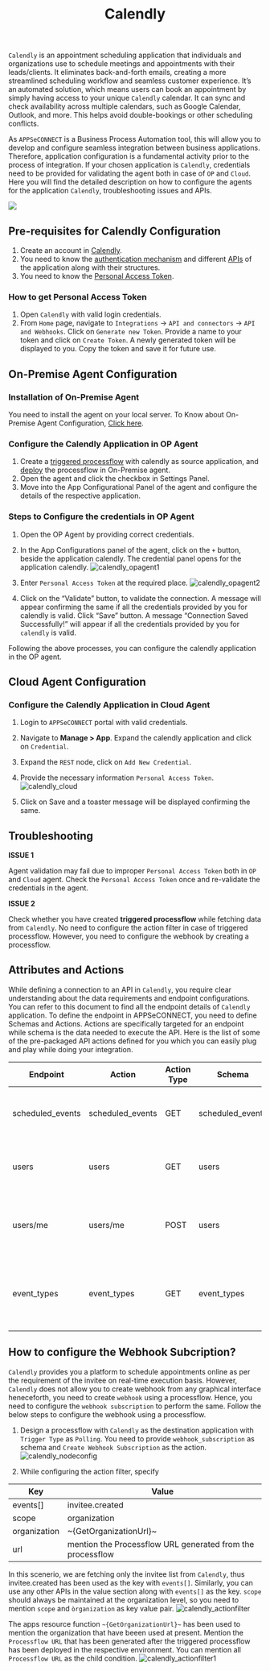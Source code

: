 ﻿---
title: "Calendly"
toc: true
description: "Get to know about calendly credential validation and APIs"
keywords: "Pre-requisites for calendly Configuration, Configure the calendly Application in OP Agent, Configure the calendly Application in Cloud Agent"
tag: developers
category: "Connectors"
menus: 
    applicationconnector : 
        icon: fa fa-gg
        weight: 20
        title: "Calendly"
        identifier: calendlyconnector
---

`Calendly` is an appointment scheduling application that individuals and organizations use to schedule meetings 
and appointments with their leads/clients. It eliminates back-and-forth emails, creating a more streamlined 
scheduling workflow and seamless customer experience. It’s an automated solution, which means users 
can book an appointment by simply having access to your unique `Calendly` calendar. 
It can sync and check availability across multiple calendars, such as Google Calendar, Outlook, and more. 
This helps avoid double-bookings or other scheduling conflicts. 

As `APPSeCONNECT` is a Business Process Automation tool, this will allow you to develop and configure seamless integration between business applications. 
Therefore, application configuration is a fundamental activity prior to the process of integration. If your chosen application is 
`Calendly`, credentials need to be provided for validating the agent both in case of `OP` and `Cloud`. Here you will find the detailed description on 
how to configure the agents for the application `Calendly`, troubleshooting issues and APIs. 

![](https://www.youtube.com/watch?v=BTlCtcNADs0)

## Pre-requisites for Calendly Configuration 

1) Create an account in [Calendly](https://calendly.com/).       
2) You need to know the [authentication mechanism](https://developer.calendly.com/getting-started) and different [APIs](https://developer.calendly.com/api-docs/d7755e2f9e5fe-calendly-api) of the application along with their structures.    
3) You need to know the [Personal Access Token](https://calendly.com/integrations/api_webhooks).

### How to get Personal Access Token

1) Open `Calendly` with valid login credentials.    
2) From `Home` page, navigate to `Integrations` -> `API and connectors` -> `API and Webhooks`. 
Click on `Generate new Token`. Provide a name to your token and click on `Create Token`. A newly generated token will be 
displayed to you. Copy the token and save it for future use.   

## On-Premise Agent Configuration 

### Installation of On-Premise Agent

You need to install the agent on your local server. To Know about On-Premise Agent Configuration, [Click here](/deployment/Deployment-Configuration/#on-premise-agent-configuration). 

### Configure the Calendly Application in OP Agent

1) Create a [triggered processflow](/processflow/trigger-processflow/) with calendly as source application, and [deploy](/processflow/deploying-and-executing-processflow/) the processflow in On-Premise agent.  
2) Open the agent and click the checkbox in Settings Panel.  
3) Move into the App Configurational Panel of the agent and configure the details of the respective application. 

### Steps to Configure the credentials in OP Agent

1) Open the OP Agent by providing correct credentials.   
2) In the App Configurations panel of the agent, click on the `+` button, beside the application calendly. 
The credential panel opens for the application calendly. 
![calendly_opagent1](/staticfiles/connectors/media/application-connector/calendly_opagent1.png) 

3) Enter `Personal Access Token` at the required place. 
![calendly_opagent2](/staticfiles/connectors/media/application-connector/calendly_opagent2.png)

4) Click on the “Validate” button, to validate the connection. A message will appear confirming the same 
if all the credentials provided by you for calendly is valid. Click “Save” button. 
A message “Connection Saved Successfully!” will appear if all the credentials provided by you for `calendly` is valid.

Following the above processes, you can configure the calendly application in the OP agent. 

## Cloud Agent Configuration 

### Configure the Calendly Application in Cloud Agent

1) Login to `APPSeCONNECT` portal with valid credentials.   

2) Navigate to **Manage > App**. Expand the calendly application and click on `Credential`. 

3) Expand the `REST` node, click on `Add New Credential`.  

4) Provide the necessary information `Personal Access Token`.  
![calendly_cloud](/staticfiles/connectors/media/application-connector/calendly_cloud.png)    

5) Click on Save and a toaster message will be displayed confirming the same. 

## Troubleshooting

**ISSUE 1** 

Agent validation may fail due to improper `Personal Access Token` both in `OP` and `Cloud` agent. 
Check the `Personal Access Token` once and re-validate the credentials in the agent. 

**ISSUE 2**

Check whether you have created **triggered processflow** while fetching data from `Calendly`. 
No need to configure the action filter in case of triggered processflow. However, you need to configure the webhook 
by creating a processflow. 

## Attributes and Actions

While defining a connection to an API in `Calendly`, you require clear understanding about the data requirements and endpoint configurations. 
You can refer to this document to find all the endpoint details of `Calendly` application. To define the endpoint in APPSeCONNECT, you need 
to define Schemas and Actions. Actions are specifically targeted for an endpoint while schema is the data needed to execute the API. Here is the 
list of some of the pre-packaged API actions defined for you which you can easily plug and play while doing your integration.

|Endpoint|Action|Action Type|Schema|UI Help|API Path|
|-------|-------|-----|-------|------|-----|
|scheduled_events|scheduled_events|GET|scheduled_events|Returns information about a specified Event.|[Events](https://developer.calendly.com/api-docs/e2f95ebd44914-get-event)| 
|users|users|GET|users|Returns information about a specified User.|[Users](https://developer.calendly.com/api-docs/ff9832c5a6640-get-user)|
|users/me|users/me|POST|users|Returns basic information about your user account.|[users/me](https://developer.calendly.com/api-docs/005832c83aeae-get-current-user)|
|event_types|event_types|GET|event_types|Returns all Event Types associated with a specified User|[Events_types](https://developer.calendly.com/api-docs/25a4ece03c1bc-list-user-s-event-types)|

## How to configure the Webhook Subcription?

`Calendly` provides you a platform to schedule appointments online as per the requirement of the invitee on real-time 
execution basis. However, `Calendly` does not allow you to create webhook from any graphical interface heneceforth, 
you need to create `webhook` using a processflow. Hence, you need to configure the `webhook subscription` to perform the same. 
Follow the below steps to configure the webhook using a processflow.  

1. Design a processflow with `Calendly` as the destination application with `Trigger Type` as `Polling`. You need to provide 
`webhook_subscription` as schema and `Create Webhook Subscription` as the action. 
![calendly_nodeconfig](/staticfiles/connectors/media/application-connector/calendly_nodeconfig.png)

2. While configuring the action filter, specify  

|Key|Value|
|---|---|
|events[]|invitee.created|
|scope|organization|
|organization|~{GetOrganizationUrl}~|
|url|mention the Processflow URL generated from the processflow|

In this scenerio, we are fetching only the invitee list from `Calendly`, thus invitee.created has been used as the key with `events[]`. 
Similarly, you can use any other APIs in the value section along with `events[]` as the key. 
`scope` should always be maintained at the organization level, so you need to mention `scope` and `òrganization` as key value pair.
![calendly_actionfilter](/staticfiles/connectors/media/application-connector/calendly_actionfilter.png)

The apps resource function `~{GetOrganizationUrl}~` has been used to mention the organization that have beeen used at present. 
Mention the `Processflow URL` that has been generated after the triggered processflow has been deployed in the 
respective environment. You can mention all `Processflow URL` as the child condition.
![calendly_actionfilter1](/staticfiles/connectors/media/application-connector/calendly_actionfilter1.png)


